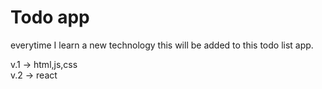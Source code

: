 # Todo app

everytime I learn a new technology this will be added to this todo list app.

v.1 -> html,js,css<br/>
v.2 -> react 